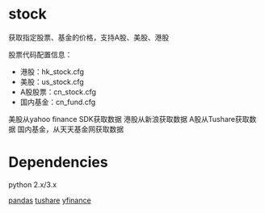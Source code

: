 # stock
获取指定股票、基金的价格，支持A股、美股、港股

股票代码配置信息：
- 港股：hk_stock.cfg
- 美股：us_stock.cfg
- A股股票：cn_stock.cfg
- 国内基金：cn_fund.cfg

美股从yahoo finance SDK获取数据
港股从新浪获取数据
A股从Tushare获取数据
国内基金，从天天基金网获取数据

Dependencies
=========
python 2.x/3.x   

[pandas](http://pandas.pydata.org/ "pandas")
[tushare](https://github.com/waditu/tushare)
[yfinance](https://github.com/ranaroussi/yfinance)


